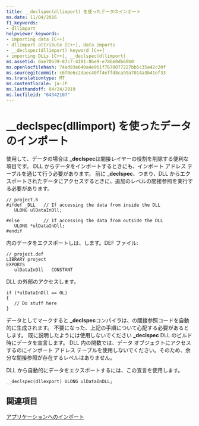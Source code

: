 ```yaml
---
title: __declspec(dllimport) を使ったデータのインポート
ms.date: 11/04/2016
f1_keywords:
- dllimport
helpviewer_keywords:
- importing data [C++]
- dllimport attribute [C++], data imports
- __declspec(dllimport) keyword [C++]
- importing DLLs [C++], __declspec(dllimport)
ms.assetid: 0ae70b39-87c7-4181-8be9-e786e0db60b0
ms.openlocfilehash: 74ad93e640a4e961f7670077227bb5c35a42c20f
ms.sourcegitcommit: c6f8e6c2daec40ff4effd8ca99a7014a3b41ef33
ms.translationtype: MT
ms.contentlocale: ja-JP
ms.lasthandoff: 04/24/2019
ms.locfileid: "64342107"
---
```

# <a name="importing-data-using-declspecdllimport"></a>__declspec(dllimport) を使ったデータのインポート

使用して、データの場合は **_declspec**は間接レイヤーの役割を削除する便利な項目です。 DLL からデータをインポートするときにも、インポート アドレス テーブルを通じて行う必要があります。 前に **_declspec**、つまり、DLL からエクスポートされたデータにアクセスするときに、追加のレベルの間接参照を実行する必要があります。

```
// project.h
#ifdef _DLL   // If accessing the data from inside the DLL
   ULONG ulDataInDll;

#else         // If accessing the data from outside the DLL
   ULONG *ulDataInDll;
#endif
```

内のデータをエクスポートしは、します。DEF ファイル:

```
// project.def
LIBRARY project
EXPORTS
   ulDataInDll   CONSTANT
```

DLL の外部のアクセスします。

```
if (*ulDataInDll == 0L)
{
   // Do stuff here
}
```

データとしてマークすると **_declspec**コンパイラは、の間接参照コードを自動的に生成されます。 不要になった、上記の手順について心配する必要があるとします。 既に説明したようには使用しないでください **_declspec** DLL のビルド時にデータを宣言します。 DLL 内の関数では、データ オブジェクトにアクセスするのにインポート アドレス テーブルを使用しないでください。そのため、余分な間接参照が存在するレベルはありません。

DLL から自動的にデータをエクスポートするには、この宣言を使用します。

```
__declspec(dllexport) ULONG ulDataInDLL;
```

## <a name="see-also"></a>関連項目

[アプリケーションへのインポート](importing-into-an-application.md)
